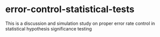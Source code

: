 # error-control-statistical-tests
This is a discussion and simulation study on proper error rate control in statistical hypothesis significance testing
